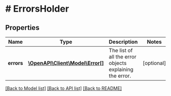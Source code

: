 # # ErrorsHolder

## Properties

Name | Type | Description | Notes
------------ | ------------- | ------------- | -------------
**errors** | [**\OpenAPI\Client\Model\Error[]**](Error.md) | The list of all the error objects explaining the error. | [optional] 

[[Back to Model list]](../../README.md#documentation-for-models) [[Back to API list]](../../README.md#documentation-for-api-endpoints) [[Back to README]](../../README.md)


